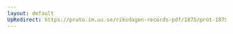 ```yaml
---
layout: default
UpRedirect: https://pruto.im.uu.se/riksdagen-records-pdf/1875/prot-1875--ak--033/prot-1875--ak--033_005.pdf
---
```

